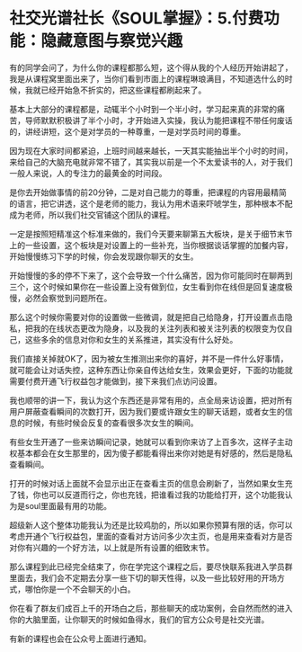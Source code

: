 # 社交光谱社长《SOUL掌握》：5.付费功能：隐藏意图与察觉兴趣

有的同学会问了，为什么你的课程都那么短，这个得从我的个人经历开始讲起了，我是从课程窝里面出来了，当你们看到市面上的课程琳琅满目，不知道选什么的时候，我就已经开始急不折实的，把这些课程都刷起来了。

基本上大部分的课程都是，动辄半个小时到一个半小时，学习起来真的非常的痛苦，导师默默积极讲了半个小时，才开始进入实操，我认为能把课程不带任何废话的，讲经讲短，这个是对学员的一种尊重，一是对学员时间的尊重。

因为现在大家时间都紧迫，上班时间越来越长，一天其实能抽出半个小时的时间，来给自己的大脑充电就非常不错了，其实我以前是一个不太爱读书的人，对于我们一般人来说，人的专注力的最黄金的时间段。

是你去开始做事情的前20分钟，二是对自己能力的尊重，把课程的内容用最精简的语言，把它讲透，这个是老师的能力，我认为用术语来吓唬学生，那种根本不配成为老师，所以我们社交官铺这个团队的课程。

一定是按照短精准这个标准来做的，我们今天要来聊第五大板块，是关于细节末节上的一些设置，这个板块是对设置上的一些补充，当你根据谈话掌握的加餐内容，开始慢慢练习下学的时候，你会发现跟你聊天的女生。

开始慢慢的多的停不下来了，这个会导致一个什么痛苦，因为你可能同时在聊两到三个，这个时候如果你在一些设置上没有做到位，女生看到你在线但是回复速度极慢，必然会察觉到问题所在。

那么这个时候你需要对你的设置做一些微调，就是把自己给隐身，打开设置点击隐私，把我的在线状态更改为隐身，以及我的关注列表和被关注列表的权限变为仅自己，这些多余的信息对你和女生的关系推进，其实没有什么好处。

我们直接关掉就OK了，因为被女生推测出来你的喜好，并不是一件什么好事情，就可能会让对话失控，这种东西让你亲自传达给女生，效果会更好，下面的功能就需要付费开通飞行权益包才能做到，接下来我们点访问设置。

我也顺带的讲一下，我认为这个东西还是非常有用的，点全局来访设置，把对所有用户屏蔽查看瞬间的次数打开，因为我们要或许跟女生的聊天话题，或者女生的信息的时候，有些时候会反复的查看很多次女生的瞬间。

有些女生开通了一些来访瞬间记录，她就可以看到你来访了上百多次，这样子主动权基本都会在女生那里的，因为傻子都能看得出来你对她是有好感的，然后是隐私查看瞬间。

打开的时候对话上面就不会显示出正在查看主页的信息会刷新了，当然如果女生充了钱，你也可以反道而行之，你也充钱，把谁看过我的功能给打开，这个功能我认为是soul里面最有用的功能。

超级新人这个整体功能我认为还是比较鸡肋的，所以如果你预算有限的话，你可以考虑开通个飞行权益包，里面的查看对方访问多少次主页，也是用来查看对方是否对你有兴趣的一个好方法，以上就是所有设置的细致末节。

那么课程到此已经完全结束了，你在学完这个课程之后，要尽快联系我进入学员群里面去，我们会不定期去分享一些下切的聊天性得，以及一些比较好用的开场方式，哪怕你是一个不会聊天的小白。

你在看了群友们成百上千的开场白之后，那些聊天的成功案例，会自然而然的进入你的大脑里面，让你聊天的时候如鱼得水，我们的官方公众号是社交光谱。

有新的课程也会在公众号上面进行通知。